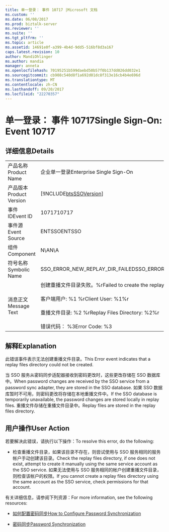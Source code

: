 ```yaml
---
title: 单一登录： 事件 10717 |Microsoft 文档
ms.custom: ''
ms.date: 06/08/2017
ms.prod: biztalk-server
ms.reviewer: ''
ms.suite: ''
ms.tgt_pltfrm: ''
ms.topic: article
ms.assetid: 14691e0f-a399-4b4d-9dd5-516bf8d3a167
caps.latest.revision: 10
author: MandiOhlinger
ms.author: mandia
manager: anneta
ms.openlocfilehash: 70195251b599daebd50b57f0b137dd026dd032e1
ms.sourcegitcommit: cb908c540d8f1a692d01dc8f313e16cb4b4e696d
ms.translationtype: MT
ms.contentlocale: zh-CN
ms.lasthandoff: 09/20/2017
ms.locfileid: "22270357"
---
```

# <a name="single-sign-on-event-10717"></a><span data-ttu-id="391e0-102">单一登录： 事件 10717</span><span class="sxs-lookup"><span data-stu-id="391e0-102">Single Sign-On: Event 10717</span></span>
## <a name="details"></a><span data-ttu-id="391e0-103">详细信息</span><span class="sxs-lookup"><span data-stu-id="391e0-103">Details</span></span>  
  
|||  
|-|-|  
|<span data-ttu-id="391e0-104">产品名称</span><span class="sxs-lookup"><span data-stu-id="391e0-104">Product Name</span></span>|<span data-ttu-id="391e0-105">企业单一登录</span><span class="sxs-lookup"><span data-stu-id="391e0-105">Enterprise Single Sign-On</span></span>|  
|<span data-ttu-id="391e0-106">产品版本</span><span class="sxs-lookup"><span data-stu-id="391e0-106">Product Version</span></span>|[!INCLUDE[btsSSOVersion](../includes/btsssoversion-md.md)]|  
|<span data-ttu-id="391e0-107">事件 ID</span><span class="sxs-lookup"><span data-stu-id="391e0-107">Event ID</span></span>|<span data-ttu-id="391e0-108">10717</span><span class="sxs-lookup"><span data-stu-id="391e0-108">10717</span></span>|  
|<span data-ttu-id="391e0-109">事件源</span><span class="sxs-lookup"><span data-stu-id="391e0-109">Event Source</span></span>|<span data-ttu-id="391e0-110">ENTSSO</span><span class="sxs-lookup"><span data-stu-id="391e0-110">ENTSSO</span></span>|  
|<span data-ttu-id="391e0-111">组件</span><span class="sxs-lookup"><span data-stu-id="391e0-111">Component</span></span>|<span data-ttu-id="391e0-112">N\A</span><span class="sxs-lookup"><span data-stu-id="391e0-112">N\A</span></span>|  
|<span data-ttu-id="391e0-113">符号名称</span><span class="sxs-lookup"><span data-stu-id="391e0-113">Symbolic Name</span></span>|<span data-ttu-id="391e0-114">SSO_ERROR_NEW_REPLAY_DIR_FAILED</span><span class="sxs-lookup"><span data-stu-id="391e0-114">SSO_ERROR_NEW_REPLAY_DIR_FAILED</span></span>|  
|<span data-ttu-id="391e0-115">消息正文</span><span class="sxs-lookup"><span data-stu-id="391e0-115">Message Text</span></span>|<span data-ttu-id="391e0-116">创建重播文件目录失败。%r</span><span class="sxs-lookup"><span data-stu-id="391e0-116">Failed to create the replay files directory.%r</span></span><br /><br /> <span data-ttu-id="391e0-117">客户端用户: %1 %r</span><span class="sxs-lookup"><span data-stu-id="391e0-117">Client User: %1%r</span></span><br /><br /> <span data-ttu-id="391e0-118">重播文件目录: %2 %r</span><span class="sxs-lookup"><span data-stu-id="391e0-118">Replay Files Directory: %2%r</span></span><br /><br /> <span data-ttu-id="391e0-119">错误代码： %3</span><span class="sxs-lookup"><span data-stu-id="391e0-119">Error Code: %3</span></span>|  
  
## <a name="explanation"></a><span data-ttu-id="391e0-120">解释</span><span class="sxs-lookup"><span data-stu-id="391e0-120">Explanation</span></span>  
 <span data-ttu-id="391e0-121">此错误事件表示无法创建重播文件目录。</span><span class="sxs-lookup"><span data-stu-id="391e0-121">This Error event indicates that a replay files directory could not be created.</span></span>  
  
 <span data-ttu-id="391e0-122">当 SSO 服务从密码同步适配器接收到密码更改时，这些更改存储在 SSO 数据库中。</span><span class="sxs-lookup"><span data-stu-id="391e0-122">When password changes are received by the SSO service from a password sync adapter, they are stored in the SSO database.</span></span> <span data-ttu-id="391e0-123">如果 SSO 数据库暂时不可用，则密码更改将存储在本地重播文件中。</span><span class="sxs-lookup"><span data-stu-id="391e0-123">If the SSO database is temporarily unavailable, the password changes are stored locally in replay files.</span></span> <span data-ttu-id="391e0-124">重播文件存储在重播文件目录中。</span><span class="sxs-lookup"><span data-stu-id="391e0-124">Replay files are stored in the replay files directory.</span></span>  
  
## <a name="user-action"></a><span data-ttu-id="391e0-125">用户操作</span><span class="sxs-lookup"><span data-stu-id="391e0-125">User Action</span></span>  
 <span data-ttu-id="391e0-126">若要解决此错误，请执行以下操作：</span><span class="sxs-lookup"><span data-stu-id="391e0-126">To resolve this error, do the following:</span></span>  
  
-   <span data-ttu-id="391e0-127">检查重播文件目录，如果该目录不存在，则尝试使用与 SSO 服务相同的服务帐户手动创建该目录。</span><span class="sxs-lookup"><span data-stu-id="391e0-127">Check the replay files directory, if one does not exist, attempt to create it manually using the same service account as the SSO service.</span></span> <span data-ttu-id="391e0-128">如果无法使用与 SSO 服务相同的帐户创建重播文件目录，则检查该帐户的权限。</span><span class="sxs-lookup"><span data-stu-id="391e0-128">If you cannot create a replay files directory using the same account as the SSO service, check permissions for that account.</span></span>  
  
 <span data-ttu-id="391e0-129">有关详细信息，请参阅下列资源：</span><span class="sxs-lookup"><span data-stu-id="391e0-129">For more information, see the following resources:</span></span>  
  
-   [<span data-ttu-id="391e0-130">如何配置密码同步</span><span class="sxs-lookup"><span data-stu-id="391e0-130">How to Configure Password Synchronization</span></span>](../core/how-to-configure-password-synchronization.md)  
  
-   [<span data-ttu-id="391e0-131">密码同步</span><span class="sxs-lookup"><span data-stu-id="391e0-131">Password Synchronization</span></span>](../core/password-synchronization2.md)